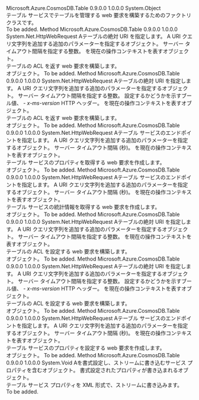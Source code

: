 <Type Name="TableHttpWebRequestFactory" FullName="Microsoft.Azure.CosmosDB.Table.Protocol.TableHttpWebRequestFactory">
  <TypeSignature Language="C#" Value="public static class TableHttpWebRequestFactory" />
  <TypeSignature Language="ILAsm" Value=".class public auto ansi abstract sealed beforefieldinit TableHttpWebRequestFactory extends System.Object" />
  <TypeSignature Language="DocId" Value="T:Microsoft.Azure.CosmosDB.Table.Protocol.TableHttpWebRequestFactory" />
  <TypeSignature Language="VB.NET" Value="Public Class TableHttpWebRequestFactory" />
  <TypeSignature Language="F#" Value="type TableHttpWebRequestFactory = class" />
  <AssemblyInfo>
    <AssemblyName>Microsoft.Azure.CosmosDB.Table</AssemblyName>
    <AssemblyVersion>0.9.0.0</AssemblyVersion>
    <AssemblyVersion>1.0.0.0</AssemblyVersion>
  </AssemblyInfo>
  <Base>
    <BaseTypeName>System.Object</BaseTypeName>
  </Base>
  <Interfaces />
  <Docs>
    <summary>
            テーブル サービスでテーブルを管理する web 要求を構築するためのファクトリ クラスです。
            </summary>
    <remarks>To be added.</remarks>
  </Docs>
  <Members>
    <Member MemberName="GetAcl">
      <MemberSignature Language="C#" Value="public static System.Net.HttpWebRequest GetAcl (Uri uri, Microsoft.Azure.Storage.Core.UriQueryBuilder builder, Nullable&lt;int&gt; timeout, Microsoft.Azure.Storage.OperationContext operationContext);" />
      <MemberSignature Language="ILAsm" Value=".method public static hidebysig class System.Net.HttpWebRequest GetAcl(class System.Uri uri, class Microsoft.Azure.Storage.Core.UriQueryBuilder builder, valuetype System.Nullable`1&lt;int32&gt; timeout, class Microsoft.Azure.Storage.OperationContext operationContext) cil managed" />
      <MemberSignature Language="DocId" Value="M:Microsoft.Azure.CosmosDB.Table.Protocol.TableHttpWebRequestFactory.GetAcl(System.Uri,Microsoft.Azure.Storage.Core.UriQueryBuilder,System.Nullable{System.Int32},Microsoft.Azure.Storage.OperationContext)" />
      <MemberSignature Language="F#" Value="static member GetAcl : Uri * Microsoft.Azure.Storage.Core.UriQueryBuilder * Nullable&lt;int&gt; * Microsoft.Azure.Storage.OperationContext -&gt; System.Net.HttpWebRequest" Usage="Microsoft.Azure.CosmosDB.Table.Protocol.TableHttpWebRequestFactory.GetAcl (uri, builder, timeout, operationContext)" />
      <MemberType>Method</MemberType>
      <AssemblyInfo>
        <AssemblyName>Microsoft.Azure.CosmosDB.Table</AssemblyName>
        <AssemblyVersion>0.9.0.0</AssemblyVersion>
        <AssemblyVersion>1.0.0.0</AssemblyVersion>
      </AssemblyInfo>
      <ReturnValue>
        <ReturnType>System.Net.HttpWebRequest</ReturnType>
      </ReturnValue>
      <Parameters>
        <Parameter Name="uri" Type="System.Uri" />
        <Parameter Name="builder" Type="Microsoft.Azure.Storage.Core.UriQueryBuilder" />
        <Parameter Name="timeout" Type="System.Nullable&lt;System.Int32&gt;" />
        <Parameter Name="operationContext" Type="Microsoft.Azure.Storage.OperationContext" />
      </Parameters>
      <Docs>
        <param name="uri">A<see cref="T:System.Uri" />テーブルの絶対 URI を指定します。</param>
        <param name="builder">A <see cref="T:Microsoft.Azure.Storage.Core.UriQueryBuilder" /> URI クエリ文字列を追加する追加のパラメーターを指定するオブジェクト。</param>
        <param name="timeout">サーバー タイムアウト間隔を指定する整数。</param>
        <param name="operationContext"><see cref="T:Microsoft.Azure.Storage.OperationContext" />を現在の操作コンテキストを表すオブジェクト。</param>
        <summary>
            テーブルの ACL を返す web 要求を構築します。
            </summary>
        <returns><see cref="T:System.Net.HttpWebRequest" /> オブジェクト。</returns>
        <remarks>To be added.</remarks>
      </Docs>
    </Member>
    <Member MemberName="GetAcl">
      <MemberSignature Language="C#" Value="public static System.Net.HttpWebRequest GetAcl (Uri uri, Microsoft.Azure.Storage.Core.UriQueryBuilder builder, Nullable&lt;int&gt; timeout, bool useVersionHeader, Microsoft.Azure.Storage.OperationContext operationContext);" />
      <MemberSignature Language="ILAsm" Value=".method public static hidebysig class System.Net.HttpWebRequest GetAcl(class System.Uri uri, class Microsoft.Azure.Storage.Core.UriQueryBuilder builder, valuetype System.Nullable`1&lt;int32&gt; timeout, bool useVersionHeader, class Microsoft.Azure.Storage.OperationContext operationContext) cil managed" />
      <MemberSignature Language="DocId" Value="M:Microsoft.Azure.CosmosDB.Table.Protocol.TableHttpWebRequestFactory.GetAcl(System.Uri,Microsoft.Azure.Storage.Core.UriQueryBuilder,System.Nullable{System.Int32},System.Boolean,Microsoft.Azure.Storage.OperationContext)" />
      <MemberSignature Language="F#" Value="static member GetAcl : Uri * Microsoft.Azure.Storage.Core.UriQueryBuilder * Nullable&lt;int&gt; * bool * Microsoft.Azure.Storage.OperationContext -&gt; System.Net.HttpWebRequest" Usage="Microsoft.Azure.CosmosDB.Table.Protocol.TableHttpWebRequestFactory.GetAcl (uri, builder, timeout, useVersionHeader, operationContext)" />
      <MemberType>Method</MemberType>
      <AssemblyInfo>
        <AssemblyName>Microsoft.Azure.CosmosDB.Table</AssemblyName>
        <AssemblyVersion>0.9.0.0</AssemblyVersion>
        <AssemblyVersion>1.0.0.0</AssemblyVersion>
      </AssemblyInfo>
      <ReturnValue>
        <ReturnType>System.Net.HttpWebRequest</ReturnType>
      </ReturnValue>
      <Parameters>
        <Parameter Name="uri" Type="System.Uri" />
        <Parameter Name="builder" Type="Microsoft.Azure.Storage.Core.UriQueryBuilder" />
        <Parameter Name="timeout" Type="System.Nullable&lt;System.Int32&gt;" />
        <Parameter Name="useVersionHeader" Type="System.Boolean" />
        <Parameter Name="operationContext" Type="Microsoft.Azure.Storage.OperationContext" />
      </Parameters>
      <Docs>
        <param name="uri">A<see cref="T:System.Uri" />テーブルの絶対 URI を指定します。</param>
        <param name="builder">A <see cref="T:Microsoft.Azure.Storage.Core.UriQueryBuilder" /> URI クエリ文字列を追加する追加のパラメーターを指定するオブジェクト。</param>
        <param name="timeout">サーバー タイムアウト間隔を指定する整数。</param>
        <param name="useVersionHeader">設定するかどうかを示すブール値、 <i>- x-ms-version</i> HTTP ヘッダー。</param>
        <param name="operationContext"><see cref="T:Microsoft.Azure.Storage.OperationContext" />を現在の操作コンテキストを表すオブジェクト。</param>
        <summary>
            テーブルの ACL を返す web 要求を構築します。
            </summary>
        <returns><see cref="T:System.Net.HttpWebRequest" /> オブジェクト。</returns>
        <remarks>To be added.</remarks>
      </Docs>
    </Member>
    <Member MemberName="GetServiceProperties">
      <MemberSignature Language="C#" Value="public static System.Net.HttpWebRequest GetServiceProperties (Uri uri, Microsoft.Azure.Storage.Core.UriQueryBuilder builder, Nullable&lt;int&gt; timeout, Microsoft.Azure.Storage.OperationContext operationContext);" />
      <MemberSignature Language="ILAsm" Value=".method public static hidebysig class System.Net.HttpWebRequest GetServiceProperties(class System.Uri uri, class Microsoft.Azure.Storage.Core.UriQueryBuilder builder, valuetype System.Nullable`1&lt;int32&gt; timeout, class Microsoft.Azure.Storage.OperationContext operationContext) cil managed" />
      <MemberSignature Language="DocId" Value="M:Microsoft.Azure.CosmosDB.Table.Protocol.TableHttpWebRequestFactory.GetServiceProperties(System.Uri,Microsoft.Azure.Storage.Core.UriQueryBuilder,System.Nullable{System.Int32},Microsoft.Azure.Storage.OperationContext)" />
      <MemberSignature Language="F#" Value="static member GetServiceProperties : Uri * Microsoft.Azure.Storage.Core.UriQueryBuilder * Nullable&lt;int&gt; * Microsoft.Azure.Storage.OperationContext -&gt; System.Net.HttpWebRequest" Usage="Microsoft.Azure.CosmosDB.Table.Protocol.TableHttpWebRequestFactory.GetServiceProperties (uri, builder, timeout, operationContext)" />
      <MemberType>Method</MemberType>
      <AssemblyInfo>
        <AssemblyName>Microsoft.Azure.CosmosDB.Table</AssemblyName>
        <AssemblyVersion>0.9.0.0</AssemblyVersion>
        <AssemblyVersion>1.0.0.0</AssemblyVersion>
      </AssemblyInfo>
      <ReturnValue>
        <ReturnType>System.Net.HttpWebRequest</ReturnType>
      </ReturnValue>
      <Parameters>
        <Parameter Name="uri" Type="System.Uri" />
        <Parameter Name="builder" Type="Microsoft.Azure.Storage.Core.UriQueryBuilder" />
        <Parameter Name="timeout" Type="System.Nullable&lt;System.Int32&gt;" />
        <Parameter Name="operationContext" Type="Microsoft.Azure.Storage.OperationContext" />
      </Parameters>
      <Docs>
        <param name="uri">A<see cref="T:System.Uri" />テーブル サービスのエンドポイントを指定します。</param>
        <param name="builder">A <see cref="T:Microsoft.Azure.Storage.Core.UriQueryBuilder" /> URI クエリ文字列を追加する追加のパラメーターを指定するオブジェクト。</param>
        <param name="timeout">サーバー タイムアウト間隔 (秒)。</param>
        <param name="operationContext"><see cref="T:Microsoft.Azure.Storage.OperationContext" />を現在の操作コンテキストを表すオブジェクト。</param>
        <summary>
            テーブル サービスのプロパティを取得する web 要求を作成します。
            </summary>
        <returns><see cref="T:System.Net.HttpWebRequest" /> オブジェクト。</returns>
        <remarks>To be added.</remarks>
      </Docs>
    </Member>
    <Member MemberName="GetServiceStats">
      <MemberSignature Language="C#" Value="public static System.Net.HttpWebRequest GetServiceStats (Uri uri, Microsoft.Azure.Storage.Core.UriQueryBuilder builder, Nullable&lt;int&gt; timeout, Microsoft.Azure.Storage.OperationContext operationContext);" />
      <MemberSignature Language="ILAsm" Value=".method public static hidebysig class System.Net.HttpWebRequest GetServiceStats(class System.Uri uri, class Microsoft.Azure.Storage.Core.UriQueryBuilder builder, valuetype System.Nullable`1&lt;int32&gt; timeout, class Microsoft.Azure.Storage.OperationContext operationContext) cil managed" />
      <MemberSignature Language="DocId" Value="M:Microsoft.Azure.CosmosDB.Table.Protocol.TableHttpWebRequestFactory.GetServiceStats(System.Uri,Microsoft.Azure.Storage.Core.UriQueryBuilder,System.Nullable{System.Int32},Microsoft.Azure.Storage.OperationContext)" />
      <MemberSignature Language="F#" Value="static member GetServiceStats : Uri * Microsoft.Azure.Storage.Core.UriQueryBuilder * Nullable&lt;int&gt; * Microsoft.Azure.Storage.OperationContext -&gt; System.Net.HttpWebRequest" Usage="Microsoft.Azure.CosmosDB.Table.Protocol.TableHttpWebRequestFactory.GetServiceStats (uri, builder, timeout, operationContext)" />
      <MemberType>Method</MemberType>
      <AssemblyInfo>
        <AssemblyName>Microsoft.Azure.CosmosDB.Table</AssemblyName>
        <AssemblyVersion>0.9.0.0</AssemblyVersion>
        <AssemblyVersion>1.0.0.0</AssemblyVersion>
      </AssemblyInfo>
      <ReturnValue>
        <ReturnType>System.Net.HttpWebRequest</ReturnType>
      </ReturnValue>
      <Parameters>
        <Parameter Name="uri" Type="System.Uri" />
        <Parameter Name="builder" Type="Microsoft.Azure.Storage.Core.UriQueryBuilder" />
        <Parameter Name="timeout" Type="System.Nullable&lt;System.Int32&gt;" />
        <Parameter Name="operationContext" Type="Microsoft.Azure.Storage.OperationContext" />
      </Parameters>
      <Docs>
        <param name="uri">A<see cref="T:System.Uri" />テーブル サービスのエンドポイントを指定します。</param>
        <param name="builder">A <see cref="T:Microsoft.Azure.Storage.Core.UriQueryBuilder" /> URI クエリ文字列を追加する追加のパラメーターを指定するオブジェクト。</param>
        <param name="timeout">サーバー タイムアウト間隔 (秒)。</param>
        <param name="operationContext"><see cref="T:Microsoft.Azure.Storage.OperationContext" />を現在の操作コンテキストを表すオブジェクト。</param>
        <summary>
            テーブル サービスの統計情報を取得する web 要求を作成します。
            </summary>
        <returns><see cref="T:System.Net.HttpWebRequest" /> オブジェクト。</returns>
        <remarks>To be added.</remarks>
      </Docs>
    </Member>
    <Member MemberName="SetAcl">
      <MemberSignature Language="C#" Value="public static System.Net.HttpWebRequest SetAcl (Uri uri, Microsoft.Azure.Storage.Core.UriQueryBuilder builder, Nullable&lt;int&gt; timeout, Microsoft.Azure.Storage.OperationContext operationContext);" />
      <MemberSignature Language="ILAsm" Value=".method public static hidebysig class System.Net.HttpWebRequest SetAcl(class System.Uri uri, class Microsoft.Azure.Storage.Core.UriQueryBuilder builder, valuetype System.Nullable`1&lt;int32&gt; timeout, class Microsoft.Azure.Storage.OperationContext operationContext) cil managed" />
      <MemberSignature Language="DocId" Value="M:Microsoft.Azure.CosmosDB.Table.Protocol.TableHttpWebRequestFactory.SetAcl(System.Uri,Microsoft.Azure.Storage.Core.UriQueryBuilder,System.Nullable{System.Int32},Microsoft.Azure.Storage.OperationContext)" />
      <MemberSignature Language="F#" Value="static member SetAcl : Uri * Microsoft.Azure.Storage.Core.UriQueryBuilder * Nullable&lt;int&gt; * Microsoft.Azure.Storage.OperationContext -&gt; System.Net.HttpWebRequest" Usage="Microsoft.Azure.CosmosDB.Table.Protocol.TableHttpWebRequestFactory.SetAcl (uri, builder, timeout, operationContext)" />
      <MemberType>Method</MemberType>
      <AssemblyInfo>
        <AssemblyName>Microsoft.Azure.CosmosDB.Table</AssemblyName>
        <AssemblyVersion>0.9.0.0</AssemblyVersion>
        <AssemblyVersion>1.0.0.0</AssemblyVersion>
      </AssemblyInfo>
      <ReturnValue>
        <ReturnType>System.Net.HttpWebRequest</ReturnType>
      </ReturnValue>
      <Parameters>
        <Parameter Name="uri" Type="System.Uri" />
        <Parameter Name="builder" Type="Microsoft.Azure.Storage.Core.UriQueryBuilder" />
        <Parameter Name="timeout" Type="System.Nullable&lt;System.Int32&gt;" />
        <Parameter Name="operationContext" Type="Microsoft.Azure.Storage.OperationContext" />
      </Parameters>
      <Docs>
        <param name="uri">A<see cref="T:System.Uri" />テーブルの絶対 URI を指定します。</param>
        <param name="builder">A <see cref="T:Microsoft.Azure.Storage.Core.UriQueryBuilder" /> URI クエリ文字列を追加する追加のパラメーターを指定するオブジェクト。</param>
        <param name="timeout">サーバー タイムアウト間隔を指定する整数。</param>
        <param name="operationContext"><see cref="T:Microsoft.Azure.Storage.OperationContext" />を現在の操作コンテキストを表すオブジェクト。</param>
        <summary>
            テーブルの ACL を設定する web 要求を構築します。
            </summary>
        <returns><see cref="T:System.Net.HttpWebRequest" /> オブジェクト。</returns>
        <remarks>To be added.</remarks>
      </Docs>
    </Member>
    <Member MemberName="SetAcl">
      <MemberSignature Language="C#" Value="public static System.Net.HttpWebRequest SetAcl (Uri uri, Microsoft.Azure.Storage.Core.UriQueryBuilder builder, Nullable&lt;int&gt; timeout, bool useVersionHeader, Microsoft.Azure.Storage.OperationContext operationContext);" />
      <MemberSignature Language="ILAsm" Value=".method public static hidebysig class System.Net.HttpWebRequest SetAcl(class System.Uri uri, class Microsoft.Azure.Storage.Core.UriQueryBuilder builder, valuetype System.Nullable`1&lt;int32&gt; timeout, bool useVersionHeader, class Microsoft.Azure.Storage.OperationContext operationContext) cil managed" />
      <MemberSignature Language="DocId" Value="M:Microsoft.Azure.CosmosDB.Table.Protocol.TableHttpWebRequestFactory.SetAcl(System.Uri,Microsoft.Azure.Storage.Core.UriQueryBuilder,System.Nullable{System.Int32},System.Boolean,Microsoft.Azure.Storage.OperationContext)" />
      <MemberSignature Language="F#" Value="static member SetAcl : Uri * Microsoft.Azure.Storage.Core.UriQueryBuilder * Nullable&lt;int&gt; * bool * Microsoft.Azure.Storage.OperationContext -&gt; System.Net.HttpWebRequest" Usage="Microsoft.Azure.CosmosDB.Table.Protocol.TableHttpWebRequestFactory.SetAcl (uri, builder, timeout, useVersionHeader, operationContext)" />
      <MemberType>Method</MemberType>
      <AssemblyInfo>
        <AssemblyName>Microsoft.Azure.CosmosDB.Table</AssemblyName>
        <AssemblyVersion>0.9.0.0</AssemblyVersion>
        <AssemblyVersion>1.0.0.0</AssemblyVersion>
      </AssemblyInfo>
      <ReturnValue>
        <ReturnType>System.Net.HttpWebRequest</ReturnType>
      </ReturnValue>
      <Parameters>
        <Parameter Name="uri" Type="System.Uri" />
        <Parameter Name="builder" Type="Microsoft.Azure.Storage.Core.UriQueryBuilder" />
        <Parameter Name="timeout" Type="System.Nullable&lt;System.Int32&gt;" />
        <Parameter Name="useVersionHeader" Type="System.Boolean" />
        <Parameter Name="operationContext" Type="Microsoft.Azure.Storage.OperationContext" />
      </Parameters>
      <Docs>
        <param name="uri">A<see cref="T:System.Uri" />テーブルの絶対 URI を指定します。</param>
        <param name="builder">A <see cref="T:Microsoft.Azure.Storage.Core.UriQueryBuilder" /> URI クエリ文字列を追加する追加のパラメーターを指定するオブジェクト。</param>
        <param name="timeout">サーバー タイムアウト間隔を指定する整数。</param>
        <param name="useVersionHeader">設定するかどうかを示すブール値、 <i>- x-ms-version</i> HTTP ヘッダー。</param>
        <param name="operationContext"><see cref="T:Microsoft.Azure.Storage.OperationContext" />を現在の操作コンテキストを表すオブジェクト。</param>
        <summary>
            テーブルの ACL を設定する web 要求を構築します。
            </summary>
        <returns><see cref="T:System.Net.HttpWebRequest" /> オブジェクト。</returns>
        <remarks>To be added.</remarks>
      </Docs>
    </Member>
    <Member MemberName="SetServiceProperties">
      <MemberSignature Language="C#" Value="public static System.Net.HttpWebRequest SetServiceProperties (Uri uri, Microsoft.Azure.Storage.Core.UriQueryBuilder builder, Nullable&lt;int&gt; timeout, Microsoft.Azure.Storage.OperationContext operationContext);" />
      <MemberSignature Language="ILAsm" Value=".method public static hidebysig class System.Net.HttpWebRequest SetServiceProperties(class System.Uri uri, class Microsoft.Azure.Storage.Core.UriQueryBuilder builder, valuetype System.Nullable`1&lt;int32&gt; timeout, class Microsoft.Azure.Storage.OperationContext operationContext) cil managed" />
      <MemberSignature Language="DocId" Value="M:Microsoft.Azure.CosmosDB.Table.Protocol.TableHttpWebRequestFactory.SetServiceProperties(System.Uri,Microsoft.Azure.Storage.Core.UriQueryBuilder,System.Nullable{System.Int32},Microsoft.Azure.Storage.OperationContext)" />
      <MemberSignature Language="F#" Value="static member SetServiceProperties : Uri * Microsoft.Azure.Storage.Core.UriQueryBuilder * Nullable&lt;int&gt; * Microsoft.Azure.Storage.OperationContext -&gt; System.Net.HttpWebRequest" Usage="Microsoft.Azure.CosmosDB.Table.Protocol.TableHttpWebRequestFactory.SetServiceProperties (uri, builder, timeout, operationContext)" />
      <MemberType>Method</MemberType>
      <AssemblyInfo>
        <AssemblyName>Microsoft.Azure.CosmosDB.Table</AssemblyName>
        <AssemblyVersion>0.9.0.0</AssemblyVersion>
        <AssemblyVersion>1.0.0.0</AssemblyVersion>
      </AssemblyInfo>
      <ReturnValue>
        <ReturnType>System.Net.HttpWebRequest</ReturnType>
      </ReturnValue>
      <Parameters>
        <Parameter Name="uri" Type="System.Uri" />
        <Parameter Name="builder" Type="Microsoft.Azure.Storage.Core.UriQueryBuilder" />
        <Parameter Name="timeout" Type="System.Nullable&lt;System.Int32&gt;" />
        <Parameter Name="operationContext" Type="Microsoft.Azure.Storage.OperationContext" />
      </Parameters>
      <Docs>
        <param name="uri">A<see cref="T:System.Uri" />テーブル サービスのエンドポイントを指定します。</param>
        <param name="builder">A <see cref="T:Microsoft.Azure.Storage.Core.UriQueryBuilder" /> URI クエリ文字列を追加する追加のパラメーターを指定するオブジェクト。</param>
        <param name="timeout">サーバー タイムアウト間隔 (秒)。</param>
        <param name="operationContext"><see cref="T:Microsoft.Azure.Storage.OperationContext" />を現在の操作コンテキストを表すオブジェクト。</param>
        <summary>
            テーブル サービスのプロパティを設定する web 要求を作成します。
            </summary>
        <returns><see cref="T:System.Net.HttpWebRequest" /> オブジェクト。</returns>
        <remarks>To be added.</remarks>
      </Docs>
    </Member>
    <Member MemberName="WriteServiceProperties">
      <MemberSignature Language="C#" Value="public static void WriteServiceProperties (Microsoft.Azure.Storage.Shared.Protocol.ServiceProperties properties, System.IO.Stream outputStream);" />
      <MemberSignature Language="ILAsm" Value=".method public static hidebysig void WriteServiceProperties(class Microsoft.Azure.Storage.Shared.Protocol.ServiceProperties properties, class System.IO.Stream outputStream) cil managed" />
      <MemberSignature Language="DocId" Value="M:Microsoft.Azure.CosmosDB.Table.Protocol.TableHttpWebRequestFactory.WriteServiceProperties(Microsoft.Azure.Storage.Shared.Protocol.ServiceProperties,System.IO.Stream)" />
      <MemberSignature Language="VB.NET" Value="Public Shared Sub WriteServiceProperties (properties As ServiceProperties, outputStream As Stream)" />
      <MemberSignature Language="F#" Value="static member WriteServiceProperties : Microsoft.Azure.Storage.Shared.Protocol.ServiceProperties * System.IO.Stream -&gt; unit" Usage="Microsoft.Azure.CosmosDB.Table.Protocol.TableHttpWebRequestFactory.WriteServiceProperties (properties, outputStream)" />
      <MemberType>Method</MemberType>
      <AssemblyInfo>
        <AssemblyName>Microsoft.Azure.CosmosDB.Table</AssemblyName>
        <AssemblyVersion>0.9.0.0</AssemblyVersion>
        <AssemblyVersion>1.0.0.0</AssemblyVersion>
      </AssemblyInfo>
      <ReturnValue>
        <ReturnType>System.Void</ReturnType>
      </ReturnValue>
      <Parameters>
        <Parameter Name="properties" Type="Microsoft.Azure.Storage.Shared.Protocol.ServiceProperties" />
        <Parameter Name="outputStream" Type="System.IO.Stream" />
      </Parameters>
      <Docs>
        <param name="properties">A<see cref="T:Microsoft.Azure.Storage.Shared.Protocol.ServiceProperties" />を書式設定し、ストリームに書き込むサービス プロパティを含むオブジェクト。</param>
        <param name="outputStream"><see cref="T:System.IO.Stream" />書式設定されたプロパティが書き込まれるオブジェクト。</param>
        <summary>
            テーブル サービス プロパティを XML 形式で、ストリームに書き込みます。
            </summary>
        <remarks>To be added.</remarks>
      </Docs>
    </Member>
  </Members>
</Type>